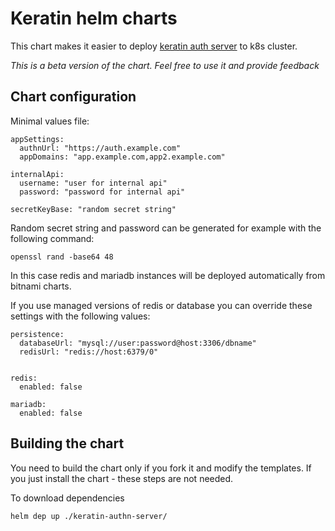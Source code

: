 # Keratin helm charts

This chart makes it easier to deploy [keratin auth server](https://keratin.tech/) to k8s cluster.

*This is a beta version of the chart. Feel free to use it and provide feedback*

## Chart configuration

Minimal values file:
```
appSettings:
  authnUrl: "https://auth.example.com"
  appDomains: "app.example.com,app2.example.com"
 
internalApi:
  username: "user for internal api"    
  password: "password for internal api"

secretKeyBase: "random secret string"
```

Random secret string and password can be generated for example with the following command:

```
openssl rand -base64 48
```

In this case redis and mariadb instances will be deployed automatically from bitnami charts.

If you use managed versions of redis or database you can override these settings with the following values:
```
persistence:
  databaseUrl: "mysql://user:password@host:3306/dbname"
  redisUrl: "redis://host:6379/0"


redis:
  enabled: false

mariadb:
  enabled: false
```

## Building the chart

You need to build the chart only if you fork it and modify the templates. If you just install the chart - these steps are not needed.

To download dependencies

```
helm dep up ./keratin-authn-server/
```
